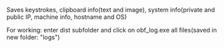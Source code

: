 Saves keystrokes, clipboard info(text and image), system info(private and public IP, machine info, hostname and OS)

For working:
enter dist subfolder and click on obf_log.exe
all files(saved in new folder: "logs")
